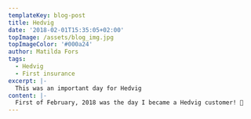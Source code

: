 ```yaml
---
templateKey: blog-post
title: Hedvig
date: '2018-02-01T15:35:05+02:00'
topImage: /assets/blog_img.jpg
topImageColor: '#000a24'
author: Matilda Fors
tags:
  - Hedvig
  - First insurance
excerpt: |-
  This was an important day for Hedvig
content: |-
  First of February, 2018 was the day I became a Hedvig customer! 🙌
---
```


